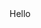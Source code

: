 
<!DOCTYPE html>
<html lang="en">
	<head>
		<meta charset="UTF-8">
		<meta name="viewport" content="width=device-width, initial-scale=1">
		<link rel="stylesheet" href="style.css">
	</head>
	<style>
		h1 {
	</style>
	<body>
		Hello
	</body>
</html>
